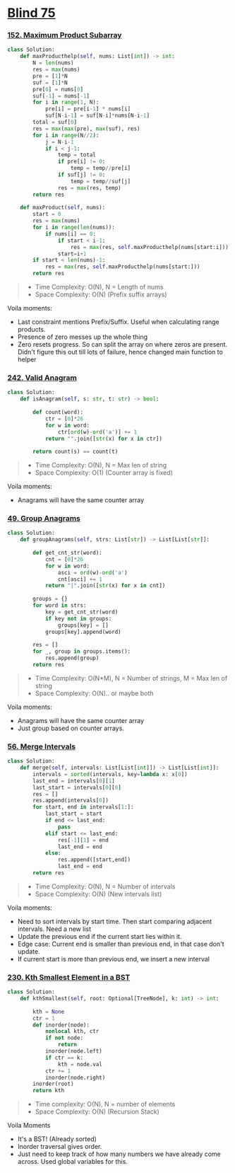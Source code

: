 # [Blind 75](https://www.teamblind.com/post/New-Year-Gift---Curated-List-of-Top-75-LeetCode-Questions-to-Save-Your-Time-OaM1orEU)

### [152. Maximum Product Subarray](https://leetcode.com/problems/maximum-product-subarray/)
```python
class Solution:
    def maxProducthelp(self, nums: List[int]) -> int:
        N = len(nums)
        res = max(nums)
        pre = [1]*N
        suf = [1]*N
        pre[0] = nums[0]
        suf[-1] = nums[-1]
        for i in range(1, N):
            pre[i] = pre[i-1] * nums[i]
            suf[N-i-1] = suf[N-i]*nums[N-i-1]
        total = suf[0]
        res = max(max(pre), max(suf), res)
        for i in range(N//2):
            j = N-i-1
            if i < j-1:
                temp = total
                if pre[i] != 0:
                    temp = temp//pre[i]
                if suf[j] != 0:
                    temp = temp//suf[j]
                res = max(res, temp)
        return res
    
    def maxProduct(self, nums):
        start = 0
        res = max(nums)
        for i in range(len(nums)):
            if nums[i] == 0:
                if start < i-1:
                    res = max(res, self.maxProducthelp(nums[start:i]))
                start=i+1
        if start < len(nums)-1:
            res = max(res, self.maxProducthelp(nums[start:]))
        return res

```
> - Time Complexity: O(N), N = Length of nums
> - Space Complexity: O(N) (Prefix suffix arrays) 

Voila moments:
- Last constraint mentions Prefix/Suffix. Useful when calculating range products.
- Presence of zero messes up the whole thing
- Zero resets progress. So can split the array on where zeros are present. Didn't figure this out till lots of failure, hence changed main function to helper

### [242. Valid Anagram](https://leetcode.com/problems/valid-anagram/)
```python
class Solution:
    def isAnagram(self, s: str, t: str) -> bool:
        
        def count(word):
            ctr = [0]*26
            for w in word:
                ctr[ord(w)-ord('a')] += 1
            return "".join([str(x) for x in ctr])
        
        return count(s) == count(t)
```
> - Time Complexity: O(N), N = Max len of string
> - Space Complexity: O(1) (Counter array is fixed)


Voila moments:
- Anagrams will have the same counter array


### [49. Group Anagrams](https://leetcode.com/problems/group-anagrams/)

```python
class Solution:
    def groupAnagrams(self, strs: List[str]) -> List[List[str]]:
        
        def get_cnt_str(word):
            cnt = [0]*26
            for w in word:
                asci = ord(w)-ord('a')
                cnt[asci] += 1
            return "|".join([str(x) for x in cnt])
        
        groups = {}
        for word in strs:
            key = get_cnt_str(word)
            if key not in groups:
                groups[key] = []
            groups[key].append(word)
        
        res = []
        for _, group in groups.items():
            res.append(group)
        return res

```
> - Time Complexity: O(N*M), N = Number of strings, M = Max len of string
> - Space Complexity: O(N).. or maybe both


Voila moments:
- Anagrams will have the same counter array
- Just group based on counter arrays.

### [56. Merge Intervals](https://leetcode.com/problems/merge-intervals/)

```python
class Solution:
    def merge(self, intervals: List[List[int]]) -> List[List[int]]:
        intervals = sorted(intervals, key=lambda x: x[0])
        last_end = intervals[0][1]
        last_start = intervals[0][0]
        res = []
        res.append(intervals[0])
        for start, end in intervals[1:]:
            last_start = start
            if end <= last_end:
                pass
            elif start <= last_end:
                res[-1][1] = end
                last_end = end
            else:
                res.append([start,end])
                last_end = end
        return res

```
> - Time Complexity: O(N), N = Number of intervals
> - Space Complexity: O(N) (New intervals list)


Voila moments:
- Need to sort intervals by start time. Then start comparing adjacent intervals. Need a new list
- Update the previous end if the current start lies within it.
- Edge case: Current end is smaller than previous end, in that case don't update.
- If current start is more than previous end, we insert a new interval

### [230. Kth Smallest Element in a BST](https://leetcode.com/problems/kth-smallest-element-in-a-bst/)

```python
class Solution:
    def kthSmallest(self, root: Optional[TreeNode], k: int) -> int:
        
        kth = None
        ctr = 1
        def inorder(node):
            nonlocal kth, ctr
            if not node:
                return
            inorder(node.left)
            if ctr == k:
                kth = node.val
            ctr += 1
            inorder(node.right)
        inorder(root)
        return kth
```
> - Time complexity: O(N), N = number of elements
> - Space Complexity: O(N) (Recursion Stack)

Voila Moments
- It's a BST! (Already sorted)
- Inorder traversal gives order.
- Just need to keep track of how many numbers we have already come across. Used global variables for this.
